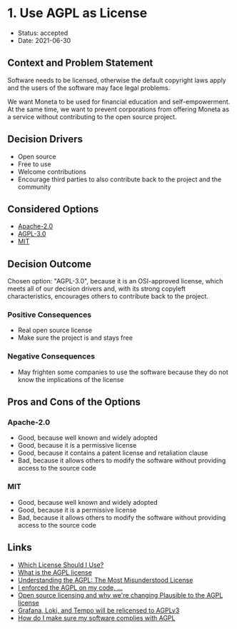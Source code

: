 # 1. Use AGPL as License

- Status: accepted
- Date: 2021-06-30

## Context and Problem Statement

Software needs to be licensed, otherwise the default copyright laws apply and the users of the software may face legal problems.

We want Moneta to be used for financial education and self-empowerment. At the same time, we want to prevent corporations from offering Moneta as a service without contributing to the open source project.

## Decision Drivers

- Open source
- Free to use
- Welcome contributions
- Encourage third parties to also contribute back to the project and the community

## Considered Options

- [Apache-2.0](https://opensource.org/licenses/Apache-2.0)
- [AGPL-3.0](https://opensource.org/licenses/AGPL-3.0)
- [MIT](https://opensource.org/licenses/MIT)

## Decision Outcome

Chosen option: "AGPL-3.0", because it is an OSI-approved license, which meets all of our decision drivers and, with its strong copyleft characteristics, encourages others to contribute back to the project.

### Positive Consequences

- Real open source license
- Make sure the project is and stays free

### Negative Consequences

- May frighten some companies to use the software because they do not know the implications of the license

## Pros and Cons of the Options

### Apache-2.0

- Good, because well known and widely adopted
- Good, because it is a permissive license
- Good, because it contains a patent license and retaliation clause
- Bad, because it allows others to modify the software without providing access to the source code

### MIT

- Good, because well known and widely adopted
- Good, because it is a permissive license
- Bad, because it allows others to modify the software without providing access to the source code

## Links

- [Which License Should I Use?](https://exygy.com/blog/which-license-should-i-use-mit-vs-apache-vs-gpl/)
- [What is the AGPL license](https://snyk.io/learn/agpl-license/)
- [Understanding the AGPL: The Most Misunderstood License](https://medium.com/swlh/understanding-the-agpl-the-most-misunderstood-license-86fd1fe91275)
- [I enforced the AGPL on my code, …](https://raymii.org/s/blog/I_enforced_the_AGPL_on_my_code_heres_how_it_went.html)
- [Open source licensing and why we're changing Plausible to the AGPL license](http://web.archive.org/web/20201015140440/https://plausible.io/blog/open-source-licenses)
- [Grafana, Loki, and Tempo will be relicensed to AGPLv3](https://grafana.com/blog/2021/04/20/grafana-loki-tempo-relicensing-to-agplv3/)
- [How do I make sure my software complies with AGPL](https://itextpdf.com/en/blog/technical-notes/how-do-i-make-sure-my-software-complies-agpl-how-can-i-use-itext-free)

<!-- markdownlint-disable-file MD013 -->
